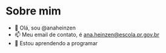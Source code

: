 # Sobre mim
- 👋 Olá, sou @anaheinzen
- 📫 Meu email de contato, é ana.heinzen@escola.pr.gov.br
- 👀 Estou aprendendo a programar


<!---
anaheinzen/anaheinzen is a ✨ special ✨ repository because its `README.md` (this file) appears on your GitHub profile.
You can click the Preview link to take a look at your changes.
--->
